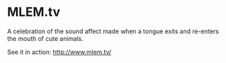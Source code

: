 # MLEM.tv

A celebration of the sound affect made when a tongue exits and re-enters the mouth of cute animals. 

See it in action: <http://www.mlem.tv/>

